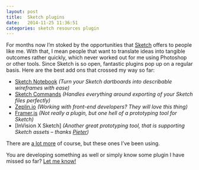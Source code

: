 ```yaml
---
layout: post
title:  Sketch plugins
date:   2014-11-25 11:36:51
categories: sketch resources plugin
---
```

For months now I’m stoked by the opportunities that [Sketch][sketch] offers to people like me. With that, I mean people that want to translate ideas into tangible outcomes rather quickly, which never worked out for me using Photoshop or other tools. Since Sketch is so open, fantastic plugins pop up on a regular basis. Here are the best add ons that crossed my way so far:

+ [Sketch Notebook][sketch-notebook] *(Turn your Sketch dartboards into describable wireframes with ease)*
+ [Sketch Commands][sketch-commands] *(Handles everything around exporting of your Sketch files perfectly)*
+ [Zeplin.io][zeplin] *(Working with front-end developers? They will love this thing)*
+ [Framer.js][framer] *(Not really a plugin, but one hell of a prototyping tool for Sketch)*
+ [InVision X Sketch] *(Another great prototyping tool, that is supporting Sketch assets – thanks [Pieter][pieter])*

There are [a lot more][more-plugins] of course, but these ones I’ve been using.

You are developing something as well or simply know some plugin I have missed so far? [Let me know!][twitter]

[sketch]: http://bohemiancoding.com/sketch/

[sketch-notebook]: https://github.com/marcosvidal/Sketch-Notebook
[sketch-commands]: https://github.com/bomberstudios/sketch-commands
[zeplin]: https://zeplin.io/
[framer]: http://framerjs.com/
[pieter]: https://twitter.com/mezelve
[more-plugins]: https://gist.github.com/bomberstudios/7694497

[twitter]:  https://twitter.com/mikekotsch
